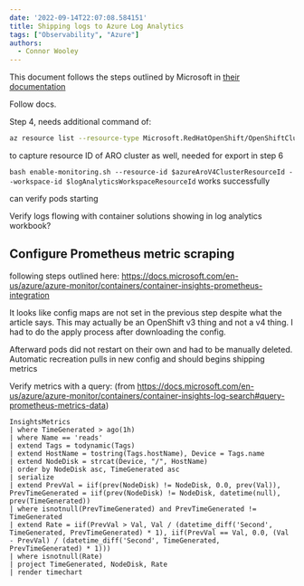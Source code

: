 ```yaml
---
date: '2022-09-14T22:07:08.584151'
title: Shipping logs to Azure Log Analytics
tags: ["Observability", "Azure"]
authors:
  - Connor Wooley
---
```


This document follows the steps outlined by Microsoft in [their documentation](https://docs.microsoft.com/en-us/azure/azure-monitor/containers/container-insights-azure-redhat4-setup)

Follow docs.

Step 4, needs additional command of:
```bash
az resource list --resource-type Microsoft.RedHatOpenShift/OpenShiftClusters -o json
```
to capture resource ID of ARO cluster as well, needed for export in step 6

`bash enable-monitoring.sh --resource-id $azureAroV4ClusterResourceId --workspace-id $logAnalyticsWorkspaceResourceId` works successfully

can verify pods starting

Verify logs flowing with container solutions showing in log analytics workbook?

## Configure Prometheus metric scraping

following steps outlined here: https://docs.microsoft.com/en-us/azure/azure-monitor/containers/container-insights-prometheus-integration

It looks like config maps are not set in the previous step despite what the article says. This may actually be an OpenShift v3 thing and not a v4 thing. I had to do the apply process after downloading the config.

Afterward pods did not restart on their own and had to be manually deleted. Automatic recreation pulls in new config and should begins shipping metrics

Verify metrics with a query: (from https://docs.microsoft.com/en-us/azure/azure-monitor/containers/container-insights-log-search#query-prometheus-metrics-data)

```
InsightsMetrics
| where TimeGenerated > ago(1h)
| where Name == 'reads'
| extend Tags = todynamic(Tags)
| extend HostName = tostring(Tags.hostName), Device = Tags.name
| extend NodeDisk = strcat(Device, "/", HostName)
| order by NodeDisk asc, TimeGenerated asc
| serialize
| extend PrevVal = iif(prev(NodeDisk) != NodeDisk, 0.0, prev(Val)), PrevTimeGenerated = iif(prev(NodeDisk) != NodeDisk, datetime(null), prev(TimeGenerated))
| where isnotnull(PrevTimeGenerated) and PrevTimeGenerated != TimeGenerated
| extend Rate = iif(PrevVal > Val, Val / (datetime_diff('Second', TimeGenerated, PrevTimeGenerated) * 1), iif(PrevVal == Val, 0.0, (Val - PrevVal) / (datetime_diff('Second', TimeGenerated, PrevTimeGenerated) * 1)))
| where isnotnull(Rate)
| project TimeGenerated, NodeDisk, Rate
| render timechart
```
